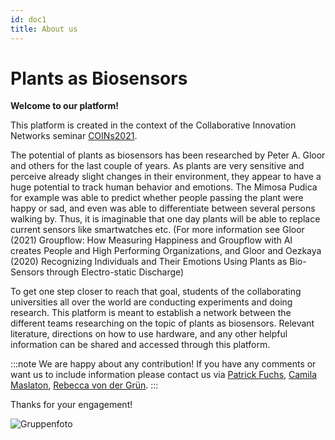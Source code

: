 ```yaml
---
id: doc1
title: About us
---
```


# Plants as Biosensors #

**Welcome to our platform!**

This platform is created in the context of the Collaborative Innovation Networks seminar [COINs2021](https://sites.google.com/view/coinseminar21/home). 

The potential of plants as biosensors has been researched by Peter A. Gloor and others for the last couple of years. As plants are very sensitive and perceive already slight changes in their environment, they appear to have a huge potential to track human behavior and emotions. The Mimosa Pudica for example was able to predict whether people passing the plant were happy or sad, and even was able to differentiate between several persons walking by. Thus, it is imaginable that one day plants will be able to replace current sensors like smartwatches etc.
(For more information see Gloor (2021) Groupflow: How Measuring Happiness and Groupflow with AI creates People and High Performing Organizations, and Gloor and Oezkaya (2020) Recognizing Individuals and Their Emotions Using Plants as Bio-Sensors through Electro-static Discharge)

To get one step closer to reach that goal, students of the collaborating universities all over the world are conducting experiments and doing research. 
This platform is meant to establish a network between the different teams researching on the topic of plants as biosensors. Relevant literature, directions on how to use hardware, and any other helpful information can be shared and accessed through this platform. 

:::note
We are happy about any contribution! If you have any comments or want us to include information please contact us via [Patrick Fuchs](mailto:patrick.fuchs@stud.uni-bamberg.de), [Camila Maslaton](mailto:camila-ines.maslaton@stud.uni-bamberg.de), [Rebecca von der Grün](mailto:rebecca.von-der-gruen@stud.uni-bamberg.de). 
:::

Thanks for your engagement!

<img src="/img/Gruppenfoto.jpg" alt="Gruppenfoto" />